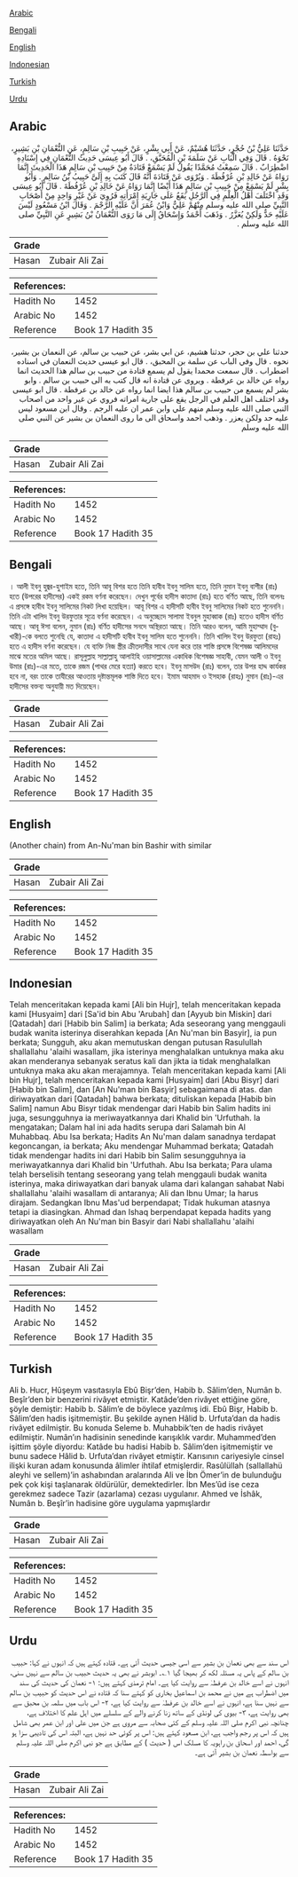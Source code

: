 [Arabic](#arabic)

[Bengali](#bengali)

[English](#english)

[Indonesian](#indonesian)

[Turkish](#turkish)

[Urdu](#urdu)

## Arabic


<div dir="rtl" lang="ar" style={{fontSize:'larger',backgroundColor:'#f8f9fa',padding:20}}>
حَدَّثَنَا عَلِيُّ بْنُ حُجْرٍ، حَدَّثَنَا هُشَيْمٌ، عَنْ أَبِي بِشْرٍ، عَنْ حَبِيبِ بْنِ سَالِمٍ، عَنِ النُّعْمَانِ بْنِ بَشِيرٍ، نَحْوَهُ ‏.‏ قَالَ وَفِي الْبَابِ عَنْ سَلَمَةَ بْنِ الْمُحَبَّقِ، ‏.‏ قَالَ أَبُو عِيسَى حَدِيثُ النُّعْمَانِ فِي إِسْنَادِهِ اضْطِرَابٌ ‏.‏ قَالَ سَمِعْتُ مُحَمَّدًا يَقُولُ لَمْ يَسْمَعْ قَتَادَةُ مِنْ حَبِيبِ بْنِ سَالِمٍ هَذَا الْحَدِيثَ إِنَّمَا رَوَاهُ عَنْ خَالِدِ بْنِ عُرْفُطَةَ ‏.‏ وَيُرْوَى عَنْ قَتَادَةَ أَنَّهُ قَالَ كَتَبَ بِهِ إِلَىَّ حَبِيبُ بْنُ سَالِمٍ ‏.‏ وَأَبُو بِشْرٍ لَمْ يَسْمَعْ مِنْ حَبِيبِ بْنِ سَالِمٍ هَذَا أَيْضًا إِنَّمَا رَوَاهُ عَنْ خَالِدِ بْنِ عُرْفُطَةَ ‏.‏ قَالَ أَبُو عِيسَى وَقَدِ اخْتَلَفَ أَهْلُ الْعِلْمِ فِي الرَّجُلِ يَقَعُ عَلَى جَارِيَةِ امْرَأَتِهِ فَرُوِيَ عَنْ غَيْرِ وَاحِدٍ مِنْ أَصْحَابِ النَّبِيِّ صلى الله عليه وسلم مِنْهُمْ عَلِيٌّ وَابْنُ عُمَرَ أَنَّ عَلَيْهِ الرَّجْمَ ‏.‏ وَقَالَ ابْنُ مَسْعُودٍ لَيْسَ عَلَيْهِ حَدٌّ وَلَكِنْ يُعَزَّرُ ‏.‏ وَذَهَبَ أَحْمَدُ وَإِسْحَاقُ إِلَى مَا رَوَى النُّعْمَانُ بْنُ بَشِيرٍ عَنِ النَّبِيِّ صلى الله عليه وسلم ‏.‏
</div>
<div style={{backgroundColor:'#f8f9fa',padding:20, marginBottom: 10}}><table> <thead> <tr> <th>Grade</th> <th></th> </tr> </thead> <tbody> <tr><td>Hasan</td><td>Zubair Ali Zai</td></tr></tbody></table><table> <thead> <tr> <th>References:</th> <th></th> </tr> </thead> <tbody><tr><td>Hadith No</td><td>1452</td></tr><tr><td>Arabic No</td><td>1452</td></tr><tr><td>Reference</td><td>Book 17 Hadith 35</td></tr></tbody></table></div>


<div dir="rtl" lang="ar" style={{fontSize:'larger',backgroundColor:'#f8f9fa',padding:20}}>
حدثنا علي بن حجر، حدثنا هشيم، عن ابي بشر، عن حبيب بن سالم، عن النعمان بن بشير، نحوه . قال وفي الباب عن سلمة بن المحبق، . قال ابو عيسى حديث النعمان في اسناده اضطراب . قال سمعت محمدا يقول لم يسمع قتادة من حبيب بن سالم هذا الحديث انما رواه عن خالد بن عرفطة . ويروى عن قتادة انه قال كتب به الى حبيب بن سالم . وابو بشر لم يسمع من حبيب بن سالم هذا ايضا انما رواه عن خالد بن عرفطة . قال ابو عيسى وقد اختلف اهل العلم في الرجل يقع على جارية امراته فروي عن غير واحد من اصحاب النبي صلى الله عليه وسلم منهم علي وابن عمر ان عليه الرجم . وقال ابن مسعود ليس عليه حد ولكن يعزر . وذهب احمد واسحاق الى ما روى النعمان بن بشير عن النبي صلى الله عليه وسلم
</div>
<div style={{backgroundColor:'#f8f9fa',padding:20, marginBottom: 10}}><table> <thead> <tr> <th>Grade</th> <th></th> </tr> </thead> <tbody> <tr><td>Hasan</td><td>Zubair Ali Zai</td></tr></tbody></table><table> <thead> <tr> <th>References:</th> <th></th> </tr> </thead> <tbody><tr><td>Hadith No</td><td>1452</td></tr><tr><td>Arabic No</td><td>1452</td></tr><tr><td>Reference</td><td>Book 17 Hadith 35</td></tr></tbody></table></div>

## Bengali


<div dir="ltr" lang="bn" style={{fontSize:'larger',backgroundColor:'#f8f9fa',padding:20}}>
। আলী ইবনু হুজ্বর-হুশাইম হতে, তিনি আবূ বিশর হতে তিনি হাবীব ইবনু সালিম হতে, তিনি নুমান ইবনু বাশীর (রাঃ) হতে (উপরের হাদীসের) একই রকম বর্ণনা করেছেন। দেখুন পূর্বের হাদীস কাতাদা (রাঃ) হতে বর্ণিত আছে, তিনি বলেনঃ এ প্রসঙ্গে হাবীব ইবনু সালিমের নিকট লিখা হয়েছিল। আবূ বিশর এ হাদীসটি হাবীব ইবনু সালিমের নিকট হতে শুনেননি। তিনি এটা খালিদ ইবনু উরফুতার সূত্রে বর্ণনা করেছেন। এ অনুচ্ছেদে সালামা ইবনুল মুহাব্বাক (রাঃ) হতেও হাদীস বর্ণিত আছে। আবূ ঈসা বলেন, নুমান (রাঃ) বর্ণিত হাদীসের সনদে অস্থিরতা আছে। তিনি আরও বলেন, আমি মুহাম্মাদ (বুখারী)-কে বলতে শুনেছি যে, কাতাদা এ হাদীসটি হাবীব ইবনু সালিম হতে শুনেননি। তিনি খালিদ ইবনু উরফুতা (রাহঃ) হতে এ হাদীস বর্ণনা করেছেন। যে ব্যক্তি নিজ স্ত্রীর ক্রীতদাসীর সাথে যেনা করে তার শাস্তি প্রসঙ্গে বিশেষজ্ঞ আলিমদের মাঝে মতের অমিল আছে। রাসূলুল্লাহ সাল্লাল্লাহু আলাইহি ওয়াসাল্লামের একাধিক বিশেষজ্ঞ সাহাবী, যেমন আলী ও ইবনু উমার (রাঃ)-এর মতে, তাকে রজম (পাথর মেরে হত্যা) করতে হবে। ইবনু মাসউদ (রাঃ) বলেন, তার উপর হাদ্দ কার্যকর হবে না, বরং তাকে তাযীরের আওতায় দৃষ্টান্তমূলক শাস্তি দিতে হবে। ইমাম আহমাদ ও ইসহাক (রাহঃ) নুমান (রাঃ)-এর হাদীসের বক্তব্য অনুযায়ী মত দিয়েছেন।
</div>
<div style={{backgroundColor:'#f8f9fa',padding:20, marginBottom: 10}}><table> <thead> <tr> <th>Grade</th> <th></th> </tr> </thead> <tbody> <tr><td>Hasan</td><td>Zubair Ali Zai</td></tr></tbody></table><table> <thead> <tr> <th>References:</th> <th></th> </tr> </thead> <tbody><tr><td>Hadith No</td><td>1452</td></tr><tr><td>Arabic No</td><td>1452</td></tr><tr><td>Reference</td><td>Book 17 Hadith 35</td></tr></tbody></table></div>

## English


<div dir="ltr" lang="en" style={{fontSize:'larger',backgroundColor:'#f8f9fa',padding:20}}>
(Another chain) from An-Nu'man bin Bashir with similar
</div>
<div style={{backgroundColor:'#f8f9fa',padding:20, marginBottom: 10}}><table> <thead> <tr> <th>Grade</th> <th></th> </tr> </thead> <tbody> <tr><td>Hasan</td><td>Zubair Ali Zai</td></tr></tbody></table><table> <thead> <tr> <th>References:</th> <th></th> </tr> </thead> <tbody><tr><td>Hadith No</td><td>1452</td></tr><tr><td>Arabic No</td><td>1452</td></tr><tr><td>Reference</td><td>Book 17 Hadith 35</td></tr></tbody></table></div>

## Indonesian


<div dir="ltr" lang="id" style={{fontSize:'larger',backgroundColor:'#f8f9fa',padding:20}}>
Telah menceritakan kepada kami [Ali bin Hujr], telah menceritakan kepada kami [Husyaim] dari [Sa'id bin Abu 'Arubah] dan [Ayyub bin Miskin] dari [Qatadah] dari [Habib bin Salim] ia berkata; Ada seseorang yang menggauli budak wanita isterinya diserahkan kepada [An Nu'man bin Basyir], ia pun berkata; Sungguh, aku akan memutuskan dengan putusan Rasulullah shallallahu 'alaihi wasallam, jika isterinya menghalalkan untuknya maka aku akan menderanya sebanyak seratus kali dan jikta ia tidak menghalalkan untuknya maka aku akan merajamnya. Telah menceritakan kepada kami [Ali bin Hujr], telah menceritakan kepada kami [Husyaim] dari [Abu Bisyr] dari [Habib bin Salim], dan [An Nu'man bin Basyir] sebagaimana di atas. dan diriwayatkan dari [Qatadah] bahwa berkata; dituliskan kepada [Habib bin Salim] namun Abu Bisyr tidak mendengar dari Habib bin Salim hadits ini juga, sesungguhnya ia meriwayatkannya dari Khalid bin 'Urfuthah. Ia mengatakan; Dalam hal ini ada hadits serupa dari Salamah bin Al Muhabbaq. Abu Isa berkata; Hadits An Nu'man dalam sanadnya terdapat kegoncangan, ia berkata; Aku mendengar Muhammad berkata; Qatadah tidak mendengar hadits ini dari Habib bin Salim sesungguhnya ia meriwayatkannya dari Khalid bin 'Urfuthah. Abu Isa berkata; Para ulama telah berselisih tentang seseorang yang telah menggauli budak wanita isterinya, maka diriwayatkan dari banyak ulama dari kalangan sahabat Nabi shallallahu 'alaihi wasallam di antaranya; Ali dan Ibnu Umar; Ia harus dirajam. Sedangkan Ibnu Mas'ud berpendapat; Tidak hukuman atasnya tetapi ia diasingkan. Ahmad dan Ishaq berpendapat kepada hadits yang diriwayatkan oleh An Nu'man bin Basyir dari Nabi shallallahu 'alaihi wasallam
</div>
<div style={{backgroundColor:'#f8f9fa',padding:20, marginBottom: 10}}><table> <thead> <tr> <th>Grade</th> <th></th> </tr> </thead> <tbody> <tr><td>Hasan</td><td>Zubair Ali Zai</td></tr></tbody></table><table> <thead> <tr> <th>References:</th> <th></th> </tr> </thead> <tbody><tr><td>Hadith No</td><td>1452</td></tr><tr><td>Arabic No</td><td>1452</td></tr><tr><td>Reference</td><td>Book 17 Hadith 35</td></tr></tbody></table></div>

## Turkish


<div dir="ltr" lang="tr" style={{fontSize:'larger',backgroundColor:'#f8f9fa',padding:20}}>
Ali b. Hucr, Hûşeym vasıtasıyla Ebû Bişr’den, Habib b. Sâlim’den, Numân b. Beşîr’den bir benzerini rivâyet etmiştir. Katâde’den rivâyet ettiğine göre, şöyle demiştir: Habib b. Sâlim’e de böylece yazılmış idi. Ebû Bişr, Habib b. Sâlim’den hadis işitmemiştir. Bu şekilde aynen Hâlid b. Urfuta’dan da hadis rivâyet edilmiştir. Bu konuda Seleme b. Muhabbik’ten de hadis rivâyet edilmiştir. Numân’ın hadisinin senedinde karışıklık vardır. Muhammed’den işittim şöyle diyordu: Katâde bu hadisi Habib b. Sâlim’den işitmemiştir ve bunu sadece Hâlid b. Urfuta’dan rivâyet etmiştir. Karısının cariyesiyle cinsel ilişki kuran adam konusunda âlimler ihtilaf etmişlerdir. Rasûlüllah (sallallahü aleyhi ve sellem)’in ashabından aralarında Ali ve İbn Ömer’in de bulunduğu pek çok kişi taşlanarak öldürülür, demektedirler. İbn Mes’ûd ise ceza gerekmez sadece Tazir (azarlama) cezası uygulanır. Ahmed ve İshâk, Numân b. Beşîr’in hadisine göre uygulama yapmışlardır
</div>
<div style={{backgroundColor:'#f8f9fa',padding:20, marginBottom: 10}}><table> <thead> <tr> <th>Grade</th> <th></th> </tr> </thead> <tbody> <tr><td>Hasan</td><td>Zubair Ali Zai</td></tr></tbody></table><table> <thead> <tr> <th>References:</th> <th></th> </tr> </thead> <tbody><tr><td>Hadith No</td><td>1452</td></tr><tr><td>Arabic No</td><td>1452</td></tr><tr><td>Reference</td><td>Book 17 Hadith 35</td></tr></tbody></table></div>

## Urdu


<div dir="rtl" lang="ur" style={{fontSize:'larger',backgroundColor:'#f8f9fa',padding:20}}>
اس سند سے بھی نعمان بن بشیر سے اسی جیسی حدیث آئی ہے۔ قتادہ کہتے ہیں کہ انہوں نے کہا: حبیب بن سالم کے پاس یہ مسئلہ لکھ کر بھیجا گیا ۱؎۔ ابوبشر نے بھی یہ حدیث حبیب بن سالم سے نہیں سنی، انہوں نے اسے خالد بن عرفطہٰ سے روایت کیا ہے۔ امام ترمذی کہتے ہیں: ۱- نعمان کی حدیث کی سند میں اضطراب ہے میں نے محمد بن اسماعیل بخاری کو کہتے سنا کہ قتادہ نے اس حدیث کو حبیب بن سالم سے نہیں سنا ہے، انہوں نے اسے خالد بن عرفطہٰ سے روایت کیا ہے، ۲- اس باب میں سلمہ بن محبق سے بھی روایت ہے، ۳- بیوی کی لونڈی کے ساتھ زنا کرنے والے کے سلسلے میں اہل علم کا اختلاف ہے، چنانچہ نبی اکرم صلی اللہ علیہ وسلم کے کئی صحابہ سے مروی ہے جن میں علی اور ابن عمر بھی شامل ہیں کہ اس پر رجم واجب ہے، ابن مسعود کہتے ہیں: اس پر کوئی حد نہیں ہے، البتہ اس کی تادیبی سزا ہو گی، احمد اور اسحاق بن راہویہ کا مسلک اس ( حدیث ) کے مطابق ہے جو نبی اکرم صلی اللہ علیہ وسلم سے بواسطہ نعمان بن بشیر آئی ہے۔
</div>
<div style={{backgroundColor:'#f8f9fa',padding:20, marginBottom: 10}}><table> <thead> <tr> <th>Grade</th> <th></th> </tr> </thead> <tbody> <tr><td>Hasan</td><td>Zubair Ali Zai</td></tr></tbody></table><table> <thead> <tr> <th>References:</th> <th></th> </tr> </thead> <tbody><tr><td>Hadith No</td><td>1452</td></tr><tr><td>Arabic No</td><td>1452</td></tr><tr><td>Reference</td><td>Book 17 Hadith 35</td></tr></tbody></table></div>